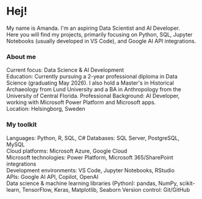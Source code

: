 # Hej! 

My name is Amanda. I'm an aspiring Data Scientist and AI Developer.  
Here you will find my projects, primarily focusing on Python, SQL, Jupyter Notebooks (usually developed in VS Code), and Google AI API integrations.

### About me  

Current focus: Data Science & AI Development  
Education: Currently pursuing a 2-year professional diploma in Data Science (graduating May 2026). 
I also hold a Master's in Historical Archaeology from Lund University and a BA in Anthropology from the University of Central Florida. 
Professional Background: AI Developer, working with Microsoft Power Platform and Microsoft apps.  
Location: Helsingborg, Sweden  

### My toolkit  

Languages: Python, R, SQL, C# 
Databases: SQL Server, PostgreSQL, MySQL  
Cloud platforms: Microsoft Azure, Google Cloud  
Microsoft technologies: Power Platform, Microsoft 365/SharePoint integrations  
Development environments: VS Code, Jupyter Notebooks, RStudio  
APIs: Google AI API, Copilot, OpenAI  
Data science & machine learning libraries (Python): pandas, NumPy, scikit-learn, TensorFlow, Keras, Matplotlib, Seaborn
Version control: Git/GitHub
  
